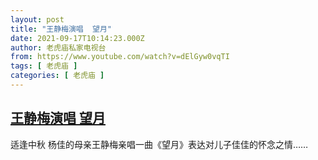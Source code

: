 ```yaml
---
layout: post
title: "王静梅演唱  望月"
date: 2021-09-17T10:14:23.000Z
author: 老虎庙私家电视台
from: https://www.youtube.com/watch?v=dElGyw0vqTI
tags: [ 老虎庙 ]
categories: [ 老虎庙 ]
---
```

<!--1631873663000-->
[王静梅演唱  望月](https://www.youtube.com/watch?v=dElGyw0vqTI)
------

<div>
适逢中秋 杨佳的母亲王静梅亲唱一曲《望月》表达对儿子佳佳的怀念之情……
</div>
